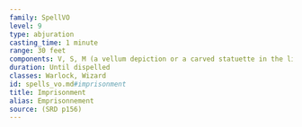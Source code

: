 ```yaml
---
family: SpellVO
level: 9
type: abjuration
casting_time: 1 minute
range: 30 feet
components: V, S, M (a vellum depiction or a carved statuette in the likeness of the target, and a special component that varies according to the version of the spell you choose, worth at least 500 gp per Hit Die of the target)
duration: Until dispelled
classes: Warlock, Wizard
id: spells_vo.md#imprisonment
title: Imprisonment
alias: Emprisonnement
source: (SRD p156)
---
```


